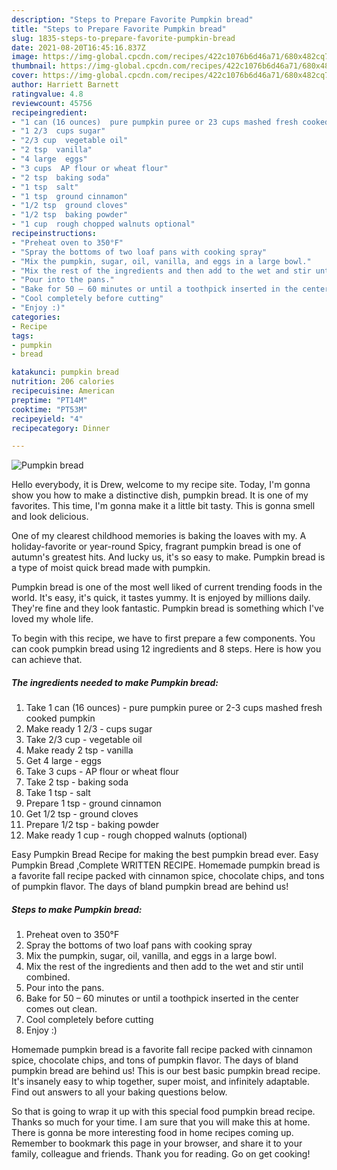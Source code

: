 ```yaml
---
description: "Steps to Prepare Favorite Pumpkin bread"
title: "Steps to Prepare Favorite Pumpkin bread"
slug: 1835-steps-to-prepare-favorite-pumpkin-bread
date: 2021-08-20T16:45:16.837Z
image: https://img-global.cpcdn.com/recipes/422c1076b6d46a71/680x482cq70/pumpkin-bread-recipe-main-photo.jpg
thumbnail: https://img-global.cpcdn.com/recipes/422c1076b6d46a71/680x482cq70/pumpkin-bread-recipe-main-photo.jpg
cover: https://img-global.cpcdn.com/recipes/422c1076b6d46a71/680x482cq70/pumpkin-bread-recipe-main-photo.jpg
author: Harriett Barnett
ratingvalue: 4.8
reviewcount: 45756
recipeingredient:
- "1 can (16 ounces)  pure pumpkin puree or 23 cups mashed fresh cooked pumpkin"
- "1 2/3  cups sugar"
- "2/3 cup  vegetable oil"
- "2 tsp  vanilla"
- "4 large  eggs"
- "3 cups  AP flour or wheat flour"
- "2 tsp  baking soda"
- "1 tsp  salt"
- "1 tsp  ground cinnamon"
- "1/2 tsp  ground cloves"
- "1/2 tsp  baking powder"
- "1 cup  rough chopped walnuts optional"
recipeinstructions:
- "Preheat oven to 350°F"
- "Spray the bottoms of two loaf pans with cooking spray"
- "Mix the pumpkin, sugar, oil, vanilla, and eggs in a large bowl."
- "Mix the rest of the ingredients and then add to the wet and stir until combined."
- "Pour into the pans."
- "Bake for 50 – 60 minutes or until a toothpick inserted in the center comes out clean."
- "Cool completely before cutting"
- "Enjoy :)"
categories:
- Recipe
tags:
- pumpkin
- bread

katakunci: pumpkin bread 
nutrition: 206 calories
recipecuisine: American
preptime: "PT14M"
cooktime: "PT53M"
recipeyield: "4"
recipecategory: Dinner

---
```



![Pumpkin bread](https://img-global.cpcdn.com/recipes/422c1076b6d46a71/680x482cq70/pumpkin-bread-recipe-main-photo.jpg)

Hello everybody, it is Drew, welcome to my recipe site. Today, I'm gonna show you how to make a distinctive dish, pumpkin bread. It is one of my favorites. This time, I'm gonna make it a little bit tasty. This is gonna smell and look delicious.

One of my clearest childhood memories is baking the loaves with my. A holiday-favorite or year-round Spicy, fragrant pumpkin bread is one of autumn&#39;s greatest hits. And lucky us, it&#39;s so easy to make. Pumpkin bread is a type of moist quick bread made with pumpkin.

Pumpkin bread is one of the most well liked of current trending foods in the world. It's easy, it's quick, it tastes yummy. It is enjoyed by millions daily. They're fine and they look fantastic. Pumpkin bread is something which I've loved my whole life.


To begin with this recipe, we have to first prepare a few components. You can cook pumpkin bread using 12 ingredients and 8 steps. Here is how you can achieve that.

<!--inarticleads1-->

##### The ingredients needed to make Pumpkin bread:

1. Take 1 can (16 ounces) - pure pumpkin puree or 2-3 cups mashed fresh cooked pumpkin
1. Make ready 1 2/3 - cups sugar
1. Take 2/3 cup - vegetable oil
1. Make ready 2 tsp - vanilla
1. Get 4 large - eggs
1. Take 3 cups - AP flour or wheat flour
1. Take 2 tsp - baking soda
1. Take 1 tsp - salt
1. Prepare 1 tsp - ground cinnamon
1. Get 1/2 tsp - ground cloves
1. Prepare 1/2 tsp - baking powder
1. Make ready 1 cup - rough chopped walnuts (optional)


Easy Pumpkin Bread Recipe for making the best pumpkin bread ever. Easy Pumpkin Bread ,Complete WRITTEN RECIPE. Homemade pumpkin bread is a favorite fall recipe packed with cinnamon spice, chocolate chips, and tons of pumpkin flavor. The days of bland pumpkin bread are behind us! 

<!--inarticleads2-->

##### Steps to make Pumpkin bread:

1. Preheat oven to 350°F
1. Spray the bottoms of two loaf pans with cooking spray
1. Mix the pumpkin, sugar, oil, vanilla, and eggs in a large bowl.
1. Mix the rest of the ingredients and then add to the wet and stir until combined.
1. Pour into the pans.
1. Bake for 50 – 60 minutes or until a toothpick inserted in the center comes out clean.
1. Cool completely before cutting
1. Enjoy :)


Homemade pumpkin bread is a favorite fall recipe packed with cinnamon spice, chocolate chips, and tons of pumpkin flavor. The days of bland pumpkin bread are behind us! This is our best basic pumpkin bread recipe. It&#39;s insanely easy to whip together, super moist, and infinitely adaptable. Find out answers to all your baking questions below. 

So that is going to wrap it up with this special food pumpkin bread recipe. Thanks so much for your time. I am sure that you will make this at home. There is gonna be more interesting food in home recipes coming up. Remember to bookmark this page in your browser, and share it to your family, colleague and friends. Thank you for reading. Go on get cooking!

